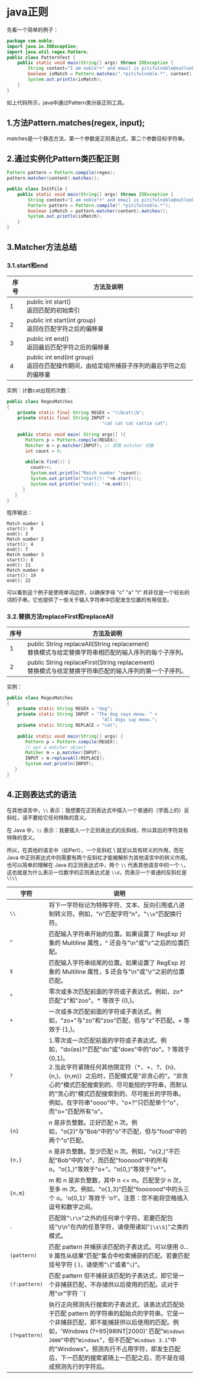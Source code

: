 # java正则
先看一个简单的例子：<br>
```java
package com.noble;
import java.io.IOException;
import java.util.regex.Pattern;
public class PatternTest {
	public static void main(String[] args) throws IOException {
		String content="I am noble"+" and email is pitifulnoble@outlook.com";
		boolean isMatch = Pattern.matches(".*pitifulnoble.*", content);
		System.out.println(isMatch);
	}
}
```
如上代码所示，java中通过Pattern类分装正则工具。<br>

## 1.方法Pattern.matches(regex, input);
matches是一个静态方法，第一个参数是正则表达式，第二个参数目标字符串。<br>

## 2.通过实例化Pattern类匹配正则
```java
Pattern pattern = Pattern.compile(regex);
pattern.matcher(content).matches();
```

```java
public class InitFile {
	public static void main(String[] args) throws IOException {
		String content="I am noble"+" and email is pitifulnoble@outlook.com";
		Pattern pattern = Pattern.compile(".*pitifulnoble.*");
		boolean isMatch = pattern.matcher(content).matches();
		System.out.println(isMatch);
	}
}
```

## 3.Matcher方法总结
### 3.1.start和end

| 序号 | 方法及说明 |
| ---- | --------- |
| 1 | public int start()<br>返回匹配的初始索引|
| 2 | public int start(int group)<br>返回在匹配字符之后的偏移量|
| 3 | public int end()<br>返回最后匹配字符之后的偏移量|
| 4 | public int end(int group)<br>返回在匹配操作期间，由给定组所捕获子序列的最后字符之后的偏移量|

实例：计数cat出现的次数：<br>
```java
public class RegexMatches
{
    private static final String REGEX = "\\bcat\\b";
    private static final String INPUT =
                                    "cat cat cat cattie cat";
 
    public static void main( String args[] ){
       Pattern p = Pattern.compile(REGEX);
       Matcher m = p.matcher(INPUT); // 获取 matcher 对象
       int count = 0;
 
       while(m.find()) {
         count++;
         System.out.println("Match number "+count);
         System.out.println("start(): "+m.start());
         System.out.println("end(): "+m.end());
      }
   }
}
```
程序输出：<br>
```
Match number 1
start(): 0
end(): 3
Match number 2
start(): 4
end(): 7
Match number 3
start(): 8
end(): 11
Match number 4
start(): 19
end(): 22
```
可以看到这个例子是使用单词边界，以确保字母 "c" "a" "t" 并非仅是一个较长的词的子串。它也提供了一些关于输入字符串中匹配发生位置的有用信息。<br>

### 3.2.替换方法replaceFirst和replaceAll

| 序号 | 方法及说明 |
| ---- | --------- |
| 1 | public String replaceAll(String replacement)<br>替换模式与给定替换字符串相匹配的输入序列的每个子序列。 |
| 2 | 	public String replaceFirst(String replacement)<br> 替换模式与给定替换字符串匹配的输入序列的第一个子序列。|

实例：<br>
```java
public class RegexMatches
{
    private static String REGEX = "dog";
    private static String INPUT = "The dog says meow. " +
                                    "All dogs say meow.";
    private static String REPLACE = "cat";
 
    public static void main(String[] args) {
       Pattern p = Pattern.compile(REGEX);
       // get a matcher object
       Matcher m = p.matcher(INPUT); 
       INPUT = m.replaceAll(REPLACE);
       System.out.println(INPUT);
   }
}
```

## 4.正则表达式的语法
在其他语言中，``\\`` 表示：我想要在正则表达式中插入一个普通的（字面上的）反斜杠，请不要给它任何特殊的意义。<br>

在 Java 中，``\\`` 表示：我要插入一个正则表达式的反斜线，所以其后的字符具有特殊的意义。<br>

所以，在其他的语言中（如Perl），一个反斜杠 \ 就足以具有转义的作用，而在 Java 中正则表达式中则需要有两个反斜杠才能被解析为其他语言中的转义作用。也可以简单的理解在 Java 的正则表达式中，两个 ``\\`` 代表其他语言中的一个 ``\``，这也就是为什么表示一位数字的正则表达式是 ``\\d``，而表示一个普通的反斜杠是 ``\\\\``<br>

|字符|说明|
|-----|---|
| ``\\`` | 将下一字符标记为特殊字符、文本、反向引用或八进制转义符。例如，"n"匹配字符"n"。"``\\n``"匹配换行符。 |
| ``^`` | 匹配输入字符串开始的位置。如果设置了 RegExp 对象的 Multiline 属性，^ 还会与"\n"或"\r"之后的位置匹配。|
| ``$`` | 匹配输入字符串结尾的位置。如果设置了 RegExp 对象的 Multiline 属性，$ 还会与"\n"或"\r"之前的位置匹配。|
| ``*`` | 零次或多次匹配前面的字符或子表达式。例如，zo* 匹配"z"和"zoo"。* 等效于 {0,}。|
| ``+`` | 一次或多次匹配前面的字符或子表达式。例如，"zo+"与"zo"和"zoo"匹配，但与"z"不匹配。+ 等效于 {1,}。|
| ``?`` | 1.零次或一次匹配前面的字符或子表达式。例如，"do(es)?"匹配"do"或"does"中的"do"。? 等效于 {0,1}。<br>2.当此字符紧随任何其他限定符（*、+、?、{n}、{n,}、{n,m}）之后时，匹配模式是"非贪心的"。"非贪心的"模式匹配搜索到的、尽可能短的字符串，而默认的"贪心的"模式匹配搜索到的、尽可能长的字符串。例如，在字符串"oooo"中，"o+?"只匹配单个"o"，而"o+"匹配所有"o"。|
| ``{n}`` | n 是非负整数。正好匹配 n 次。例如，"o{2}"与"Bob"中的"o"不匹配，但与"food"中的两个"o"匹配。|
| ``{n,}`` | n 是非负整数。至少匹配 n 次。例如，"o{2,}"不匹配"Bob"中的"o"，而匹配"foooood"中的所有 o。"o{1,}"等效于"o+"。"o{0,}"等效于"o*"。|
| ``{n,m}`` | m 和 n 是非负整数，其中 n <= m。匹配至少 n 次，至多 m 次。例如，"o{1,3}"匹配"fooooood"中的头三个 o。'o{0,1}' 等效于 'o?'。注意：您不能将空格插入逗号和数字之间。|
| ``.`` | 匹配除"``\r\n``"之外的任何单个字符。若要匹配包括"\r\n"在内的任意字符，请使用诸如"``[\s\S]``"之类的模式。|
|``(pattern)``| 匹配 pattern 并捕获该匹配的子表达式。可以使用 $0…$9 属性从结果"匹配"集合中检索捕获的匹配。若要匹配括号字符 ( )，请使用"``\``("或者"``\``)"。|
| ``(?:pattern)`` | 匹配 pattern 但不捕获该匹配的子表达式，即它是一个非捕获匹配，不存储供以后使用的匹配。这对于用"or"字符 ``(|)`` 组合模式部件的情况很有用。例如，'``industr(?:y|ies)`` 是比 '``industry|industries``' 更经济的表达式。|
| ``(?=pattern)`` | 执行正向预测先行搜索的子表达式，该表达式匹配处于匹配 pattern 的字符串的起始点的字符串。它是一个非捕获匹配，即不能捕获供以后使用的匹配。例如，'Windows (?=95\|98lNT\|2000)' 匹配"``Windows 2000``"中的"``Windows``"，但不匹配"``Windows 3.1``"中的"Windows"。预测先行不占用字符，即发生匹配后，下一匹配的搜索紧随上一匹配之后，而不是在组成预测先行的字符后。|

